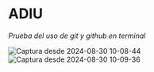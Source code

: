 # ADIU
_Prueba del uso de git y github en terminal_


![Captura desde 2024-08-30 10-08-44](https://github.com/user-attachments/assets/3b11a4f5-e9de-450a-9bd7-594d7c00e33c)
![Captura desde 2024-08-30 10-09-36](https://github.com/user-attachments/assets/5d9ac2f4-869d-4b61-853e-f6b39e8096c9)
